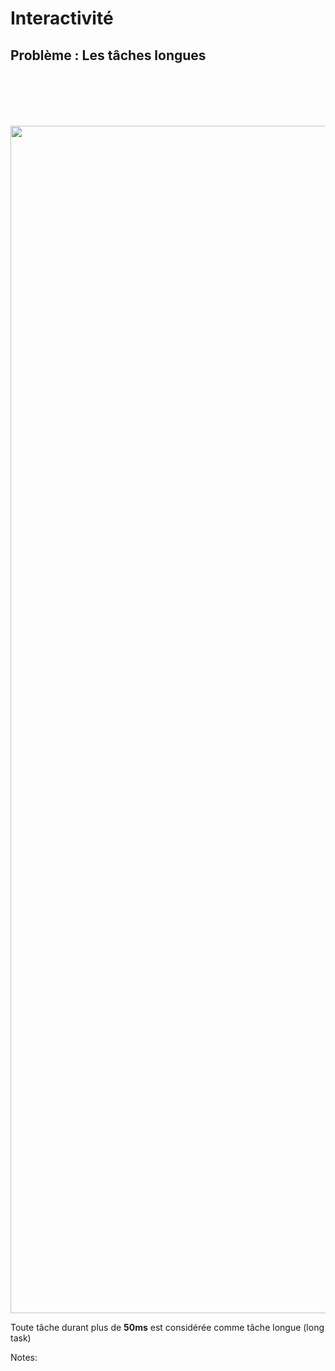# Interactivité

## Problème : Les tâches longues

<img src="./assets/images/04-interactivity/longtask.svg" style="width: 1900px; height: auto; display: block; margin-top: 100px;"  />

Toute tâche durant plus de <strong>50ms</strong> est considérée comme tâche longue (long task)

Notes:
